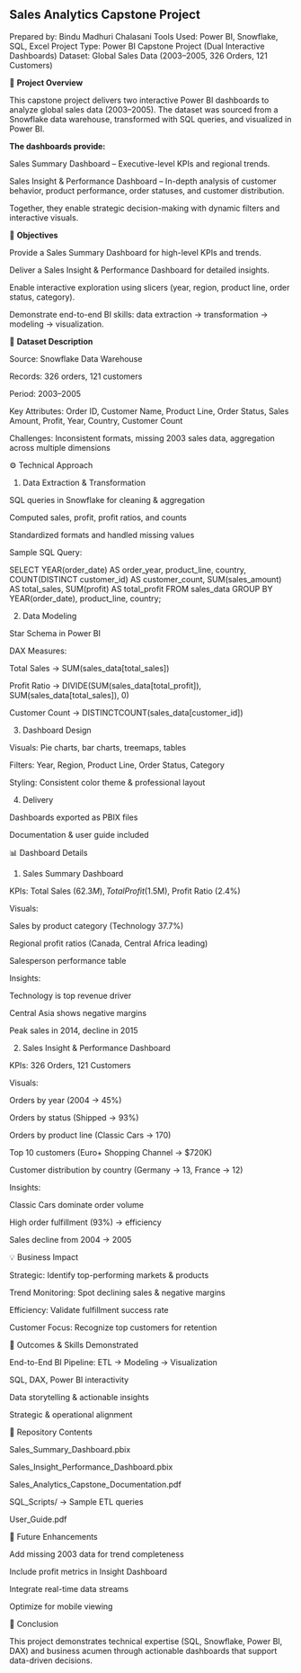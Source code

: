 ## Sales Analytics Capstone Project

Prepared by: Bindu Madhuri Chalasani
Tools Used: Power BI, Snowflake, SQL, Excel
Project Type: Power BI Capstone Project (Dual Interactive Dashboards)
Dataset: Global Sales Data (2003–2005, 326 Orders, 121 Customers)

📌 **Project Overview**

This capstone project delivers two interactive Power BI dashboards to analyze global sales data (2003–2005).
The dataset was sourced from a Snowflake data warehouse, transformed with SQL queries, and visualized in Power BI.

**The dashboards provide:**

Sales Summary Dashboard – Executive-level KPIs and regional trends.

Sales Insight & Performance Dashboard – In-depth analysis of customer behavior, product performance, order statuses, and customer distribution.

Together, they enable strategic decision-making with dynamic filters and interactive visuals.

🎯 **Objectives**

Provide a Sales Summary Dashboard for high-level KPIs and trends.

Deliver a Sales Insight & Performance Dashboard for detailed insights.

Enable interactive exploration using slicers (year, region, product line, order status, category).

Demonstrate end-to-end BI skills: data extraction → transformation → modeling → visualization.

📂 **Dataset Description**

Source: Snowflake Data Warehouse

Records: 326 orders, 121 customers

Period: 2003–2005

Key Attributes: Order ID, Customer Name, Product Line, Order Status, Sales Amount, Profit, Year, Country, Customer Count

Challenges: Inconsistent formats, missing 2003 sales data, aggregation across multiple dimensions

⚙️ Technical Approach
1. Data Extraction & Transformation

SQL queries in Snowflake for cleaning & aggregation

Computed sales, profit, profit ratios, and counts

Standardized formats and handled missing values

Sample SQL Query:

SELECT
    YEAR(order_date) AS order_year,
    product_line,
    country,
    COUNT(DISTINCT customer_id) AS customer_count,
    SUM(sales_amount) AS total_sales,
    SUM(profit) AS total_profit
FROM sales_data
GROUP BY YEAR(order_date), product_line, country;

2. Data Modeling

Star Schema in Power BI

DAX Measures:

Total Sales → SUM(sales_data[total_sales])

Profit Ratio → DIVIDE(SUM(sales_data[total_profit]), SUM(sales_data[total_sales]), 0)

Customer Count → DISTINCTCOUNT(sales_data[customer_id])

3. Dashboard Design

Visuals: Pie charts, bar charts, treemaps, tables

Filters: Year, Region, Product Line, Order Status, Category

Styling: Consistent color theme & professional layout

4. Delivery

Dashboards exported as PBIX files

Documentation & user guide included

📊 Dashboard Details
1. Sales Summary Dashboard

KPIs: Total Sales ($62.3M), Total Profit ($1.5M), Profit Ratio (2.4%)

Visuals:

Sales by product category (Technology 37.7%)

Regional profit ratios (Canada, Central Africa leading)

Salesperson performance table

Insights:

Technology is top revenue driver

Central Asia shows negative margins

Peak sales in 2014, decline in 2015

2. Sales Insight & Performance Dashboard

KPIs: 326 Orders, 121 Customers

Visuals:

Orders by year (2004 → 45%)

Orders by status (Shipped → 93%)

Orders by product line (Classic Cars → 170)

Top 10 customers (Euro+ Shopping Channel → $720K)

Customer distribution by country (Germany → 13, France → 12)

Insights:

Classic Cars dominate order volume

High order fulfillment (93%) → efficiency

Sales decline from 2004 → 2005

💡 Business Impact

Strategic: Identify top-performing markets & products

Trend Monitoring: Spot declining sales & negative margins

Efficiency: Validate fulfillment success rate

Customer Focus: Recognize top customers for retention

🚀 Outcomes & Skills Demonstrated

End-to-End BI Pipeline: ETL → Modeling → Visualization

SQL, DAX, Power BI interactivity

Data storytelling & actionable insights

Strategic & operational alignment

📁 Repository Contents

Sales_Summary_Dashboard.pbix

Sales_Insight_Performance_Dashboard.pbix

Sales_Analytics_Capstone_Documentation.pdf

SQL_Scripts/ → Sample ETL queries

User_Guide.pdf

🔮 Future Enhancements

Add missing 2003 data for trend completeness

Include profit metrics in Insight Dashboard

Integrate real-time data streams

Optimize for mobile viewing

📌 Conclusion

This project demonstrates technical expertise (SQL, Snowflake, Power BI, DAX) and business acumen through actionable dashboards that support data-driven decisions.
